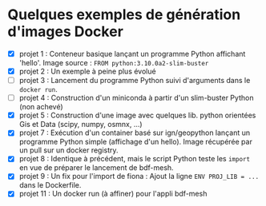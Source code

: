 # Quelques exemples de génération d'images Docker

  - [x] projet 1 : Conteneur basique lançant un programme Python affichant 'hello'.
              Image source : `FROM python:3.10.0a2-slim-buster`
  - [x] projet 2 : Un exemple à peine plus évolué 
  - [ ] projet 3 : Lancement du programme Python suivi d'arguments dans le `docker run`.
  - [ ] projet 4 : Construction d'un miniconda à partir d'un slim-buster Python (non achevé)
  - [x] projet 5 : Construction d'une image avec quelques lib. python orientées Gis et Data (scipy, numpy, osmnx, ...)
  - [x] projet 7 : Exécution d'un container basé sur ign/geopython lançant un programme Python simple (affichage d'un hello). Image récupérée par un pull sur un docker registry.
  - [x] projet 8 : Identique à précédent, mais le script Python teste les `import` en vue de préparer le lancement de bdf-mesh.
  - [x] projet 9 : Un fix pour l'import de fiona : Ajout la ligne `ENV PROJ_LIB = ...` dans le Dockerfile.
  - [x] projet 11 : Un docker run (à affiner) pour l'appli bdf-mesh
